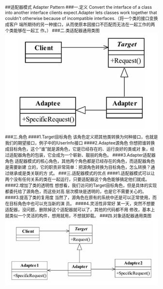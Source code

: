 ##适配器模式 Adapter Pattern
###一.定义
Convert the interface of a class into another interface clients expect.Adapter lets classes work
together that couldn't otherwise because of incompatible interfaces.（将一个类的接口变换成客户
端所期待的另一种接口，从而使原本因接口不匹配而无法在一起工作的两个类能够在一起工
作。）
###二.类适配器通用类图
![](.readMe_images/34ebd9f9.png)
###三.角色
####1.Target目标角色
该角色定义把其他类转换为何种接口，也就是我们的期望接口，例子中的IUserInfo接口
####2.Adaptee源角色
你想把谁转换成目标角色，这个“谁”就是源角色，它是已经存在的、运行良好的类或对
象，经过适配器角色的包装，它会成为一个崭新、靓丽的角色。
####3.Adapter适配器角色
适配器模式的核心角色，其他两个角色都是已经存在的角色，而适配器角色是需要新建
立的，它的职责非常简单：把源角色转换为目标角色，怎么转换？通过继承或是类关联的方
式。
###三.适配器模式的优点
####1.适配器模式可以让两个没有任何关系的类在一起运行，只要适配器这个角色能够搞定他们就成。
####2.增加了类的透明性
想想看，我们访问的Target目标角色，但是具体的实现都委托给了源角色，而这些对高
层次模块是透明的，也是它不需要关心的。
####3.提高了类的复用度
当然了，源角色在原有的系统中还是可以正常使用，而在目标角色中也可以充当新的演
员。
####4.灵活性非常好
某一天，突然不想要适配器，没问题，删除掉这个适配器就可以了，其他的代码都不用
修改，基本上就类似一个灵活的构件，想用就用，不想就卸载。
###四.对象适配器通用类图
![](.readMe_images/058353fa.png)





